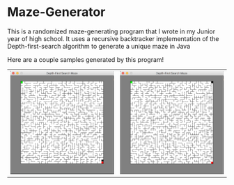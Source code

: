 # Maze-Generator

This is a randomized maze-generating program that I wrote in my Junior year of high school. It uses a 
recursive backtracker implementation of the Depth-first-search algorithm to generate a unique maze in Java

Here are a couple samples generated by this program!

<table>
  <tr>
    <td><img src="/maze1.png"></img></td>
    <td><img src="/maze2.png"></img></td>
  </tr>
</table>
